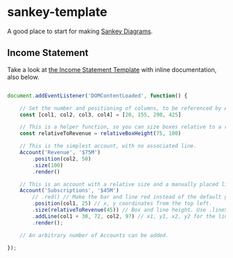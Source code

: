 # sankey-template

A good place to start for making [Sankey Diagrams](https://en.wikipedia.org/wiki/Sankey_diagram).

## Income Statement

Take a look at [the Income Statement Template](https://github.com/maxtremaine/sankey-template/blob/main/income-statement-template.html) with inline documentation, also below.

```JavaScript

document.addEventListener('DOMContentLoaded', function() {

    // Set the number and positioning of columns, to be referenced by Accounts.
    const [col1, col2, col3, col4] = [20, 155, 290, 425]

    // This is a helper function, so you can size boxes relative to a reference Account.
    const relativeToRevenue = relativeBoxHeight(75, 100) 

    // This is the simplest account, with no associated line.
    Account('Revenue', '$75M')
        .position(col2, 50)
        .size(100)
        .render()

    // This is an account with a relative size and a manually placed line.
    Account('Subscriptions', '$45M')
        // .red() // Make the bar and line red instead of the default green.
        .position(col1, 25) // x, y coordinates from the top left.
        .size(relativeToRevenue(45)) // Box and line height. Use .lineSize() if you want the line to be shorter.
        .addLine(col1 + 30, 72, col2, 97) // x1, y1, x2, y2 for the line. You can see how it is made in the source at the bottom of the file.
        .render();

    // An arbitrary number of Accounts can be added.

});

```
